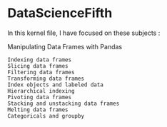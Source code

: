 # DataScienceFifth
In this kernel file, I have focused on these subjects :

Manipulating Data Frames with Pandas

    Indexing data frames
    Slicing data frames
    Filtering data frames
    Transforming data frames
    Index objects and labeled data
    Hierarchical indexing
    Pivoting data frames
    Stacking and unstacking data frames
    Melting data frames
    Categoricals and groupby

